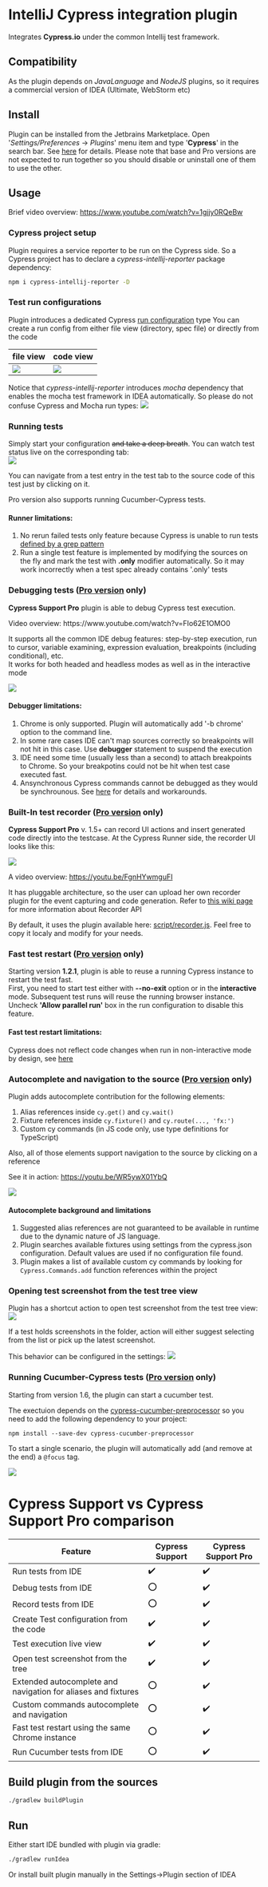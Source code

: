 # IntelliJ Cypress integration plugin
Integrates <b>Cypress.io</b> under the common Intellij test framework.
## Compatibility
As the plugin depends on *JavaLanguage* and *NodeJS* plugins, so it requires a commercial version of IDEA (Ultimate, WebStorm etc) 
## Install
Plugin can be installed from the Jetbrains Marketplace. Open '*Settings/Preferences* -> *Plugins*' menu item and type '**Cypress**' in the search bar. See [here](https://www.jetbrains.com/help/idea/managing-plugins.html) for details. Please note that base and Pro versions are not expected to run together so you should disable or uninstall one of them to use the other. 
## Usage
Brief video overview: https://www.youtube.com/watch?v=1gjjy0RQeBw 
### Cypress project setup
Plugin requires a service reporter to be run on the Cypress side. So a Cypress project has to declare a *cypress-intellij-reporter* package dependency:
```bash
npm i cypress-intellij-reporter -D
````                              
### Test run configurations
Plugin introduces a dedicated Cypress [run configuration](https://www.jetbrains.com/help/idea/run-debug-configuration.html) type
You can create a run config from either file view (directory, spec file) or directly from the code

file view | code view 
------------ | -------------
![](../media/createFromDir.png?raw=true) | ![](../media/createFromSrc.png?raw=true)

Notice that *cypress-intellij-reporter* introduces *mocha* dependency that enables the mocha test framework in IDEA automatically. So please do not confuse Cypress and Mocha run types: ![](../media/confuseMocha.png?raw=true)

### Running tests
Simply start your configuration ~~and take a deep breath~~. You can watch test status live on the corresponding tab:   
![](../media/run.png?raw=true)

You can navigate from a test entry in the test tab to the source code of this test just by clicking on it.<br>

Pro version also supports running Cucumber-Cypress tests.

#### Runner limitations:
1. No rerun failed tests only feature because Cypress is unable to run tests [defined by a grep pattern](https://github.com/cypress-io/cypress/issues/1865)
2. Run a single test feature is implemented by modifying the sources on the fly and mark the test with **.only** modifier automatically. So it may work incorrectly when a test spec already contains '.only' tests    


### Debugging tests ([Pro version](https://plugins.jetbrains.com/plugin/13987-cypress-pro) only)
<p><b>Cypress Support Pro</b> plugin is able to debug Cypress test execution.</p>
<p>Video overview: https://www.youtube.com/watch?v=FIo62E1OMO0</p> 
<p>It supports all the common IDE debug features: step-by-step execution, run to cursor, variable examining, expression evaluation, breakpoints (including conditional), etc.<br>
It works for both headed and headless modes as well as in the interactive mode</p>

![](../media/debugger.png?raw=true)

#### Debugger limitations:

1. Chrome is only supported. Plugin will automatically add '-b chrome' option to the command line.
2. In some rare cases IDE can't map sources correctly so breakpoints will not hit in this case. Use <b>debugger</b> statement to suspend the execution
3. IDE need some time (usually less than a second) to attach breakpoints to Chrome. So your breakpotins could not be hit when test case executed fast.
4. Ansynchronous Cypress commands cannot be debugged as they would be synchrounous. See [here](https://docs.cypress.io/guides/guides/debugging.html#Debug-just-like-you-always-do) for details and workarounds.

### Built-In test recorder ([Pro version](https://plugins.jetbrains.com/plugin/13987-cypress-pro) only)

<b>Cypress Support Pro</b> v. 1.5+ can record UI actions and insert generated code directly into the testcase.
At the Cypress Runner side, the recorder UI looks like this:

![](../media/recorderUi.png?raw=true)

A video overview: https://youtu.be/FgnHYwmguFI

It has pluggable architecture, so the user can upload her own recorder plugin for the event capturing and code generation. Refer to [this wiki page](../../wiki/Recorder-API) for more information about Recorder API

By default, it uses the plugin available here: [script/recorder.js](https://github.com/mbolotov/intellij-cypress/blob/master/script/recorder.js). Feel free to copy it localy and modify for your needs. 

### Fast test restart ([Pro version](https://plugins.jetbrains.com/plugin/13987-cypress-pro) only)
Starting version <b>1.2.1</b>, plugin is able to reuse a running Cypress instance to restart the test fast.<br>
First, you need to start test either with <b>--no-exit</b> option or in the <b>interactive</b> mode.
Subsequent test runs will reuse the running browser instance.<br>
Uncheck <b>'Allow parallel run'</b> box in the run configuration to disable this feature.  
#### Fast test restart limitations:  
Cypress does not reflect code changes when run in non-interactive mode by design, see [here](https://github.com/cypress-io/cypress/issues/3665#issuecomment-470683348)

### Autocomplete and navigation to the source ([Pro version](https://plugins.jetbrains.com/plugin/13987-cypress-pro) only)
Plugin adds autocomplete contribution for the following elements:
1. Alias references inside `cy.get()` and `cy.wait()`
2. Fixture references inside `cy.fixture()` and `cy.route(..., 'fx:')`
3. Custom cy commands (in JS code only, use type definitions for TypeScript)

Also, all of those elements support navigation to the source by clicking on a reference 

See it in action: https://youtu.be/WR5ywX01YbQ  

![](../media/aliasCompletion.png?raw=true)
#### Autocomplete background and limitations
1. Suggested alias references are not guaranteed to be available in runtime due to the dynamic nature of JS language.  
2. Plugin searches available fixtures using settings from the cypress.json configuration. Default values are used if no configuration file found.
3. Plugin makes a list of available custom cy commands by looking for `Cypress.Commands.add` function references within the project  

### Opening test screenshot from the test tree view
Plugin has a shortcut action to open test screenshot from the test tree view:
![](../media/showScreenshot.png?raw=true)

If a test holds screenshots in the folder, action will either suggest selecting from the list or pick up the latest screenshot. 

This behavior can be configured in the settings:
![](../media/screenshotConfig.png?raw=true)

### Running Cucumber-Cypress tests ([Pro version](https://plugins.jetbrains.com/plugin/13987-cypress-pro) only) 
Starting from version 1.6, the plugin can start a cucumber test.

The exectuion depends on the [cypress-cucumber-preprocessor](https://github.com/TheBrainFamily/cypress-cucumber-preprocessor) so you need to add the following dependency to your project:

`npm install --save-dev cypress-cucumber-preprocessor`

To start a single scenario, the plugin will automatically add (and remove at the end) a `@focus` tag.

![](../media/cucumberRun.png?raw=true)


# Cypress Support vs Cypress Support Pro comparison

Feature | Cypress Support | Cypress Support Pro 
-----|----|------
Run tests from IDE|:heavy_check_mark:|:heavy_check_mark:
Debug tests from IDE|:o:|:heavy_check_mark:
Record tests from IDE|:o:|:heavy_check_mark:
Create Test configuration from the code|:heavy_check_mark:|:heavy_check_mark:
Test execution live view|:heavy_check_mark:|:heavy_check_mark: 
Open test screenshot from the tree |:heavy_check_mark:|:heavy_check_mark:
Extended autocomplete and navigation for aliases and fixtures|:o:|:heavy_check_mark:
Custom commands autocomplete and navigation|:o:|:heavy_check_mark:
Fast test restart using the same Chrome instance|:o:|:heavy_check_mark:
Run Cucumber tests from IDE|:o:|:heavy_check_mark:

## Build plugin from the sources
```bash
./gradlew buildPlugin
````
## Run
Either start IDE bundled with plugin via gradle:
```bash
./gradlew runIdea
```                                             
Or install built plugin manually in the Settings->Plugin section of IDEA
